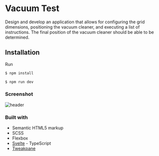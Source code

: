 # Vacuum Test

Design and develop an application that allows for configuring the grid dimensions, positioning the vacuum cleaner, and executing a list of instructions. The final position of the vacuum cleaner should be able to be determined.

## Installation

Run

```bash
$ npm install

$ npm run dev
```

### Screenshot

![header](https://github.com/anespoul34/link/blob/main/static/assets/images/screenshot.png)

### Built with

- Semantic HTML5 markup
- SCSS 
- Flexbox
- [Svelte](https://svelte.dev/) - TypeScript
- [Tweakpane](https://cocopon.github.io/tweakpane/)